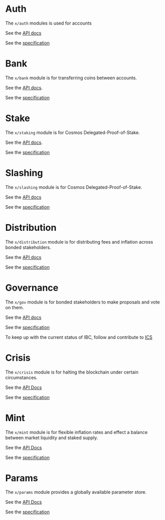 # Auth 

The `x/auth` modules is used for accounts

See the [API docs](https://godoc.org/github.com/pocblockchain/pocc/x/auth)

See the [specification](https://github.com/pocblockchain/pocc/tree/master/docs/spec/auth)

# Bank

The `x/bank` module is for transferring coins between accounts.

See the [API docs](https://godoc.org/github.com/pocblockchain/pocc/x/bank).

See the [specification](https://github.com/pocblockchain/pocc/tree/master/docs/spec/bank)

# Stake

The `x/staking` module is for Cosmos Delegated-Proof-of-Stake.

See the [API docs](https://godoc.org/github.com/pocblockchain/pocc/x/staking).

See the
[specification](https://github.com/pocblockchain/pocc/tree/master/docs/spec/staking)

# Slashing

The `x/slashing` module is for Cosmos Delegated-Proof-of-Stake.

See the [API docs](https://godoc.org/github.com/pocblockchain/pocc/x/slashing)

See the
[specification](https://github.com/pocblockchain/pocc/tree/master/docs/spec/slashing)

# Distribution

The `x/distribution` module is for distributing fees and inflation across bonded
stakeholders.

See the [API docs](https://godoc.org/github.com/pocblockchain/pocc/x/distribution)

See the
[specification](https://github.com/pocblockchain/pocc/tree/master/docs/spec/distribution)

# Governance

The `x/gov` module is for bonded stakeholders to make proposals and vote on them.

See the [API docs](https://godoc.org/github.com/pocblockchain/pocc/x/gov)

See the
[specification](https://github.com/pocblockchain/pocc/tree/master/docs/spec/governance)

To keep up with the current status of IBC, follow and contribute to [ICS](https://github.com/cosmos/ics)

# Crisis

The `x/crisis` module is for halting the blockchain under certain circumstances.

See the [API Docs](https://godoc.org/github.com/pocblockchain/pocc/x/crisis)

See the [specification](https://github.com/pocblockchain/pocc/blob/master/docs/spec/crisis)

# Mint

The `x/mint` module is for flexible inflation rates and effect a balance between market liquidity and staked supply.

See the [API Docs](https://godoc.org/github.com/pocblockchain/pocc/x/mint)

See the [specification](https://github.com/pocblockchain/pocc/blob/master/docs/spec/mint)

# Params

The `x/params` module provides a globally available parameter store.

See the [API Docs](https://godoc.org/github.com/pocblockchain/pocc/x/params)

See the [specification](https://github.com/pocblockchain/pocc/blob/master/docs/spec/params)
